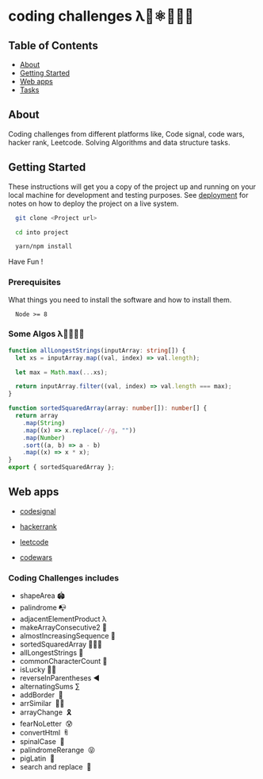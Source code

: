 # coding challenges λ🌟⚛️👨🏻‍💻

## Table of Contents

* [About](#about)
* [Getting Started](#getting_started)
* [Web apps](#web)
* [Tasks](#tasks)

## About <a name = "about"></a>

Coding challenges from different platforms like, Code signal, code wars, hacker rank, Leetcode. Solving Algorithms and data structure tasks.

## Getting Started <a name = "getting_started"></a>

These instructions will get you a copy of the project up and running on your local machine for development and testing purposes. See [deployment](#deployment) for notes on how to deploy the project on a live system.

``` bash
  git clone <Project url>

  cd into project

  yarn/npm install

```

Have Fun !

### Prerequisites

What things you need to install the software and how to install them.

``` 
  Node >= 8
```

### Some Algos λ👨🏻‍💻😎

``` ts
function allLongestStrings(inputArray: string[]) {
  let xs = inputArray.map((val, index) => val.length);

  let max = Math.max(...xs);

  return inputArray.filter((val, index) => val.length === max);
}

function sortedSquaredArray(array: number[]): number[] {
  return array
    .map(String)
    .map((x) => x.replace(/-/g, ""))
    .map(Number)
    .sort((a, b) => a - b)
    .map((x) => x * x);
}
export { sortedSquaredArray };
```

## Web apps <a name = "web"></a>

* [codesignal](https://app.codesignal.com/)

* [hackerrank](https://www.hackerrank.com/)

* [leetcode](https://leetcode.com/)

* [codewars](https://www.codewars.com/)

### Coding Challenges includes <a name = "tasks" ></a>

* shapeArea 🏟
* palindrome 📭
* adjacentElementProduct λ
* makeArrayConsecutive2 🌟
* almostIncreasingSequence 📲
* sortedSquaredArray 🧙🏻‍♂️
* allLongestStrings 🤥
* commonCharacterCount 🚙
* isLucky ✌🏼
* reverseInParentheses ◀️
* alternatingSums ∑
* addBorder  🐫
* arrSimilar  👯‍♂️
* arrayChange  🎗
* fearNoLetter  😰
* convertHtml  ꄭ
* spinalCase  🐞
* palindromeRerange  😝
* pigLatin  🐽
* search and replace  🦖
